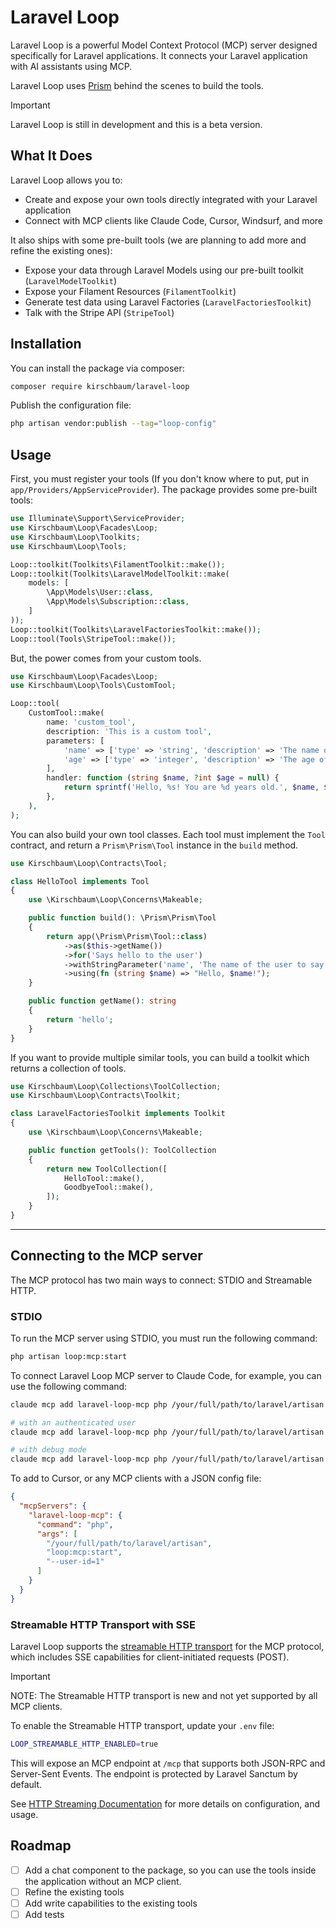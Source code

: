 # Laravel Loop

Laravel Loop is a powerful Model Context Protocol (MCP) server designed specifically for Laravel applications. It connects your Laravel application with AI assistants using MCP.

Laravel Loop uses [Prism](https://github.com/prism-ai/prism) behind the scenes to build the tools.

> [!IMPORTANT]
> Laravel Loop is still in development and this is a beta version.

## What It Does

Laravel Loop allows you to:

- Create and expose your own tools directly integrated with your Laravel application
- Connect with MCP clients like Claude Code, Cursor, Windsurf, and more

It also ships with some pre-built tools (we are planning to add more and refine the existing ones):

- Expose your data through Laravel Models using our pre-built toolkit (`LaravelModelToolkit`)
- Expose your Filament Resources (`FilamentToolkit`)
- Generate test data using Laravel Factories (`LaravelFactoriesToolkit`)
- Talk with the Stripe API (`StripeTool`)

## Installation

You can install the package via composer:

```bash
composer require kirschbaum/laravel-loop
```

Publish the configuration file:

```bash
php artisan vendor:publish --tag="loop-config"
```

## Usage

First, you must register your tools (If you don't know where to put, put in `app/Providers/AppServiceProvider`). The package provides some pre-built tools:

```php
use Illuminate\Support\ServiceProvider;
use Kirschbaum\Loop\Facades\Loop;
use Kirschbaum\Loop\Toolkits;
use Kirschbaum\Loop\Tools;

Loop::toolkit(Toolkits\FilamentToolkit::make());
Loop::toolkit(Toolkits\LaravelModelToolkit::make(
    models: [
        \App\Models\User::class,
        \App\Models\Subscription::class,
    ]
));
Loop::toolkit(Toolkits\LaravelFactoriesToolkit::make());
Loop::tool(Tools\StripeTool::make());
```

But, the power comes from your custom tools.

```php
use Kirschbaum\Loop\Facades\Loop;
use Kirschbaum\Loop\Tools\CustomTool;

Loop::tool(
    CustomTool::make(
        name: 'custom_tool',
        description: 'This is a custom tool',
        parameters: [
            'name' => ['type' => 'string', 'description' => 'The name of the user', 'required' => true],
            'age' => ['type' => 'integer', 'description' => 'The age of the user'],
        ],
        handler: function (string $name, ?int $age = null) {
            return sprintf('Hello, %s! You are %d years old.', $name, $age ?? 'unknown');
        },
    ),
);
```

You can also build your own tool classes. Each tool must implement the `Tool` contract, and return a `Prism\Prism\Tool` instance in the `build` method.

```php
use Kirschbaum\Loop\Contracts\Tool;

class HelloTool implements Tool
{
    use \Kirschbaum\Loop\Concerns\Makeable;

    public function build(): \Prism\Prism\Tool
    {
        return app(\Prism\Prism\Tool::class)
            ->as($this->getName())
            ->for('Says hello to the user')
            ->withStringParameter('name', 'The name of the user to say hello to.', required: true)
            ->using(fn (string $name) => "Hello, $name!");
    }

    public function getName(): string
    {
        return 'hello';
    }
}
```

If you want to provide multiple similar tools, you can build a toolkit which returns a collection of tools.

```php
use Kirschbaum\Loop\Collections\ToolCollection;
use Kirschbaum\Loop\Contracts\Toolkit;

class LaravelFactoriesToolkit implements Toolkit
{
    use \Kirschbaum\Loop\Concerns\Makeable;

    public function getTools(): ToolCollection
    {
        return new ToolCollection([
            HelloTool::make(),
            GoodbyeTool::make(),
        ]);
    }
}
```

***

## Connecting to the MCP server

The MCP protocol has two main ways to connect: STDIO and Streamable HTTP.

### STDIO

To run the MCP server using STDIO, you must run the following command:

```bash
php artisan loop:mcp:start
```

To connect Laravel Loop MCP server to Claude Code, for example, you can use the following command:

```bash
claude mcp add laravel-loop-mcp php /your/full/path/to/laravel/artisan loop:mcp:start

# with an authenticated user
claude mcp add laravel-loop-mcp php /your/full/path/to/laravel/artisan loop:mcp:start --user-id=1 --user-model=App\Models\User

# with debug mode
claude mcp add laravel-loop-mcp php /your/full/path/to/laravel/artisan loop:mcp:start --debug
```

To add to Cursor, or any MCP clients with a JSON config file:

```json
{
  "mcpServers": {
    "laravel-loop-mcp": {
      "command": "php",
      "args": [
        "/your/full/path/to/laravel/artisan",
        "loop:mcp:start",
        "--user-id=1"
      ]
    }
  }
}
```

### Streamable HTTP Transport with SSE

Laravel Loop supports the [streamable HTTP transport](https://modelcontextprotocol.io/specification/2025-03-26/basic/transports) for the MCP protocol, which includes SSE capabilities for client-initiated requests (POST).

> [!IMPORTANT]
> NOTE: The Streamable HTTP transport is new and not yet supported by all MCP clients.

To enable the Streamable HTTP transport, update your `.env` file:

```bash
LOOP_STREAMABLE_HTTP_ENABLED=true
```

This will expose an MCP endpoint at `/mcp` that supports both JSON-RPC and Server-Sent Events. The endpoint is protected by Laravel Sanctum by default.

See [HTTP Streaming Documentation](docs/http-streaming.md) for more details on configuration, and usage.

## Roadmap

- [ ] Add a chat component to the package, so you can use the tools inside the application without an MCP client.
- [ ] Refine the existing tools
- [ ] Add write capabilities to the existing tools
- [ ] Add tests
